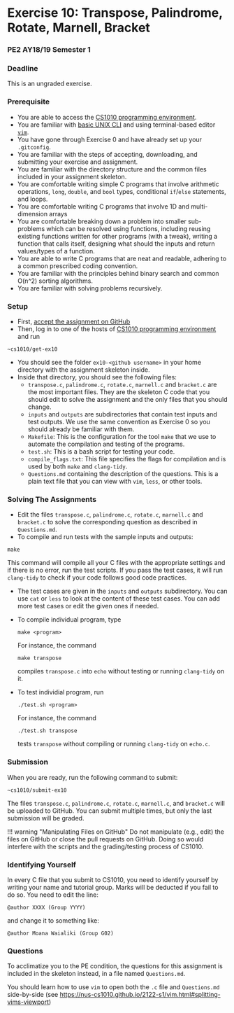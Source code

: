 # Exercise 10: Transpose, Palindrome, Rotate, Marnell, Bracket

### PE2 AY18/19 Semester 1

### Deadline

This is an ungraded exercise.

### Prerequisite

- You are able to access the [CS1010 programming environment](environments.md).
- You are familiar with [basic UNIX CLI](unix.md) and using terminal-based editor [`vim`](vim.md).
- You have gone through Exercise 0 and have already set up your `.gitconfig`.
- You are familiar with the steps of accepting, downloading, and submitting your exercise and assignment.
- You are familiar with the directory structure and the common files included in your assignment skeleton.
- You are comfortable writing simple C programs that involve arithmetic operations, `long`, `double`, and `bool` types, conditional `if`/`else` statements, and loops.
- You are comfortable writing C programs that involve 1D and multi-dimension arrays
- You are comfortable breaking down a problem into smaller sub-problems which can be resolved using functions, including reusing existing functions written for other programs (with a tweak), writing a function that calls itself, designing what should the inputs and return values/types of a function.
- You are able to write C programs that are neat and readable, adhering to a common prescribed coding convention.
- You are familiar with the principles behind binary search and common O(n^2) sorting algorithms. 
- You are familiar with solving problems recursively.

### Setup

- First, [accept the assignment on GitHub](https://classroom.github.com/a/dpeFJp49)
- Then, log in to one of the hosts of [CS1010 programming environment](environments.md) and run

```
~cs1010/get-ex10
```

- You should see the folder `ex10-<github username>` in your home directory with the assignment skeleton inside.
- Inside that directory, you should see the following files:
    - `transpose.c`, `palindrome.c`, `rotate.c`, `marnell.c` and `bracket.c` are the most important files.  They are the skeleton C code that you should edit to solve the assignment and the only files that you should change.
    - `inputs` and `outputs` are subdirectories that contain test inputs and test outputs.  We use the same convention as Exercise 0 so you should already be familiar with them.
    - `Makefile`: This is the configuration for the tool `make` that we use to automate the compilation and testing of the programs.  
    - `test.sh`: This is a bash script for testing your code.
    - `compile_flags.txt`: This file specifies the flags for compilation and is used by both `make` and `clang-tidy`.
	- `Questions.md` containing the description of the questions.  This is a plain text file that you can view with `vim`, `less`, or other tools.

### Solving The Assignments

- Edit the files `transpose.c`, `palindrome.c`, `rotate.c`, `marnell.c` and `bracket.c` to solve the corresponding question as described in `Questions.md`.
- To compile and run tests with the sample inputs and outputs:
```
make
```
This command will compile all your C files with the appropriate settings and if there is no error, run the test scripts.  If you pass the test cases, it will run `clang-tidy` to check if your code follows good code practices.

- The test cases are given in the `inputs` and `outputs` subdirectory.  You can use `cat` or `less` to look at the content of these test cases.  You can add more test cases or edit the given ones if needed.

- To compile individual program, type
	```
	make <program>
	```
	For instance, the command
	```
	make transpose
	```
	compiles `transpose.c` into `echo` without testing or running `clang-tidy` on it.

- To test individial program, run
	```
	./test.sh <program>
	```

	For instance, the command
	```
	./test.sh transpose
	```
	tests `transpose` without compiling or running `clang-tidy` on `echo.c`.

### Submission

When you are ready, run the following command to submit:

```
~cs1010/submit-ex10
```

The files `transpose.c`, `palindrome.c`, `rotate.c`, `marnell.c`, and `bracket.c` will be uploaded to GitHub.  You can submit multiple times, but only the last submission will be graded.

!!! warning "Manipulating Files on GitHub"
    Do not manipulate (e.g., edit) the files on GitHub or close the pull requests on GitHub.  Doing so would interfere with the scripts and the grading/testing process of CS1010.

### Identifying Yourself

In every C file that you submit to CS1010, you need to identify yourself by writing your name and tutorial group. Marks will be deducted if you fail to do so. You need to edit the line:

```
@author XXXX (Group YYYY)
```

and change it to something like:

```
@author Moana Waialiki (Group G02)
```

### Questions

To acclimatize you to the PE condition, the questions for this assignment is included in the skeleton instead, in a file named `Questions.md`.

You should learn how to use `vim` to open both the `.c` file and `Questions.md` side-by-side (see https://nus-cs1010.github.io/2122-s1/vim.html#splitting-vims-viewport)

